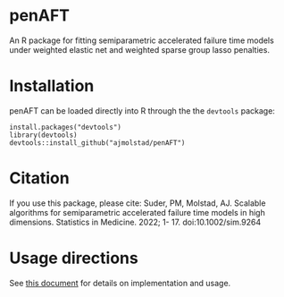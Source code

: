 # penAFT
An R package for fitting semiparametric accelerated failure time models under weighted elastic net and weighted sparse group lasso penalties. 

# Installation
penAFT can be loaded directly into R through the the `devtools` package:
```{r}
install.packages("devtools")
library(devtools)
devtools::install_github("ajmolstad/penAFT")
```
# Citation
If you use this package, please cite: 
  Suder, PM, Molstad, AJ. Scalable algorithms for semiparametric accelerated failure time models in high dimensions. Statistics in Medicine. 2022; 1- 17. doi:10.1002/sim.9264

# Usage directions
See [this document](https://ajmolstad.github.io/docs/penAFT_Example.html) for details on implementation and usage. 

